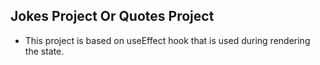 ## Jokes Project Or Quotes Project

- This project is based on useEffect hook that is used during rendering the state.